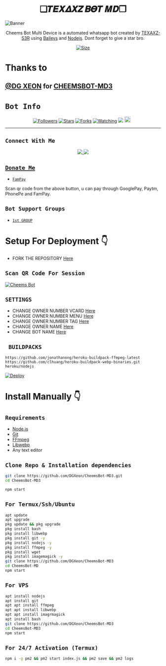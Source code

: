 

<h1 align="center">❏𝜯𝜠𝜲𝜟𝜲𝜡 𝜝𝜭𝜯 𝜧𝑫❐<br></h1>
<p align="center">

![Banner](91d655a8417b6ec0e62c160794fc33aa.jpg) <br />
</p>

<p align="center">
Cheems Bot Multi Device is a automated whatsapp bot created by <a href="https://github.com/TEXAXZ-S3R" target="_blank">TEXAXZ-S3R</a> using <a href="https://github.com/adiwajshing/Baileys" target="_blank">Baileys</a> and <a href="https://github.com/nodejs" target="_blank">Nodejs</a>. Dont forget to give a star bro.
</p>

<p align="center">
<a href="https://youtu.be/xn9RatOrbuI"><img title="Size" src="https://img.shields.io/badge/Tutorial-Video-green"></a>
</p>

# Thanks to

 [@DG XEON](https://github.com/DGXeon) for [CHEEMSBOT-MD3](https://github.com/DGXeon/Cheemsbot-MD3)
------

# ```Bot Info```
<p align="center">
<a href="https://github.com/TEXAXZ-S3R/followers"><img title="Followers" src="https://img.shields.io/github/followers/TEXAXZ-S3R?color=red&style=flat-square"></a>
<a href="https://github.com/TEXAXZ-S3R/HELL-BOY-MD-V3/stargazers/"><img title="Stars" src="https://img.shields.io/github/stars/TEXAXZ-S3R/HELL-BOY-MD-V3?color=blue&style=flat-square"></a>
<a href="https://github.com/TEXAXZ-S3R/HELL-BOY-MD-V3/network/members"><img title="Forks" src="https://img.shields.io/github/forks/TEXAXZ-S3R/HELL-BOY-MD-V3?color=red&style=flat-square"></a>
<a href="https://github.com/TEXAXZ-S3R/HELL-BOY-MD-V3/watchers"><img title="Watching" src="https://img.shields.io/github/watchers/TEXAXZ-S3R/HELL-BOY-MD-V3?label=Watchers&color=blue&style=flat-square"></a>
<a href="https://hits.seeyoufarm.com"><img src="https://hits.seeyoufarm.com/api/count/incr/badge.svg?url=https%3A%2F%2Fgithub.com%2FTEXAXZ-S3R%2FHELL-BOY-MD-V3&count_bg=%2379C83D&title_bg=%23555555&icon=probot.svg&icon_color=%2300FF6D&title=hits&edge_flat=false"/></a>
<a href="https://github.com/TEXAXZ-S3R/HELL-BOY-MD-V3/graphs/commit-activity"><img height="20" src="https://img.shields.io/badge/Maintained%3F-yes-green.svg"></a>&nbsp;&nbsp;
</p>
<p align='center'>
    </p>

-------

## ```Connect With Me```
<p align="center">
<a href="https://wa.me/687728888"><img src="https://img.shields.io/badge/Contact TEXAZX SER-25D366?style=for-the-badge&logo=whatsapp&logoColor=white" />
<a href="https://chat.whatsapp.com/KTcdEQw3SDk3s5A7dvJlDS"><img src="https://img.shields.io/badge/Join Official GC-25D366?style=for-the-badge&logo=whatsapp&logoColor=white" />
</p>

## ```Donate Me```

- [`FamPay`](https://telegra.ph/file/8737b098fd5702daJGH7e0.jpg)

<p align="left">
Scan qr code from the above button, u can pay through GooglePay, Paytm, PhonePe and FamPay.
</p>

## ```Bot Support Groups```

- [`1st GROUP`](https://chat.whatsapp.com/KTcdEQw3SDk3s5A7dvJlDS)

# Setup For Deployment 👇

- FORK THE REPOSITORY [Here](https://github.com/TEXAXZ-S3R/HELL-BOY-MD-V3/fork)

## `Scan QR Code For Session`
[![Cheems Bot](https://repl.it/badge/github/quiec/whatsasena)](https://replit.com/@DGXeon/Cheems-Bot-Multi-Device-Qr-Code-Generator?output%20only=1&lite=1#index.js)

## `SETTINGS`

- CHANGE OWNER NUMBER VCARD [Here](https://github.com/TEXAXZ-S3R/HELL-BOY-MD-V3/blob/master/config.js#L44)
- CHANGE OWNER NUMBER MENU [Here](https://github.com/TEXAXZ-S3R/HELL-BOY-MD-V3/blob/master/config.js#L59)
- CHANGE OWNER NUMBER TAG [Here](https://github.com/TEXAXZ-S3R/HELL-BOY-MD-V3/blob/master/config.js#L58)
- CHANGE OWNER NAME [Here](https://github.com/TEXAXZ-S3R/HELL-BOY-MD-V3/blob/master/config.js#L45)
- CHANGE BOT NAME [Here](https://github.com/TEXAXZ-S3R/HELL-BOY-MD-V3/blob/master/config.js#L51)

## ` BUILDPACKS`

```
https://github.com/jonathanong/heroku-buildpack-ffmpeg-latest
https://github.com/clhuang/heroku-buildpack-webp-binaries.git
heroku/nodejs
```

[![Deploy](https://www.herokucdn.com/deploy/button.svg)](https://heroku.com/deploy?template=https://github.com/DGXeon/CheemsBot-MD3/)

# Install Manually 👇
## `Requirements`
* [Node.js](https://nodejs.org/en/)
* [Git](https://git-scm.com/downloads)
* [FFmpeg](https://github.com/BtbN/FFmpeg-Builds/releases/download/autobuild-2020-12-08-13-03/ffmpeg-n4.3.1-26-gca55240b8c-win64-gpl-4.3.zip)
* [Libwebp](https://developers.google.com/speed/webp/download)
* Any text editor
## `Clone Repo & Installation dependencies`
```bash
git clone https://github.com/DGXeon/CheemsBot-MD3.git
cd CheemsBot-MD3

npm start
```
## `For Termux/Ssh/Ubuntu`
```bash
apt update
apt upgrade
pkg update && pkg upgrade
pkg install bash
pkg install libwebp
pkg install git -y
pkg install nodejs -y 
pkg install ffmpeg -y 
pkg install wget
pkg install imagemagick -y
git clone https://github.com/DGXeon/CheemsBot-MD3
cd CheemsBot-MD
npm start
```
## `For VPS`
```bash
apt install nodejs 
apt install git 
apt apt install ffmpeg 
apt apt install libwebp 
apt apt install imagrmagick
apt install bash
git clone https://github.com/DGXeon/CheemsBot-MD3
cd CheemsBot-MD3
npm start
```
## `For 24/7 Activation (Termux)`
```bash
npm i -g pm2 && pm2 start index.js && pm2 save && pm2 logs
```
